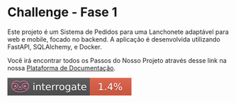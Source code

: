 # Challenge - Fase 1

Este projeto é um Sistema de Pedidos para uma Lanchonete adaptável para web e mobile, focado no backend.
A aplicação é desenvolvida utilizando FastAPI, SQLAlchemy, e Docker.

Você irá encontrar todos os Passos do Nosso Projeto através desse link na nossa
[Plataforma de Documentação](https://software-architecture-fiap.github.io/tech-challenge/).

![Interrogate](docs/assets/interrogate_badge.svg)